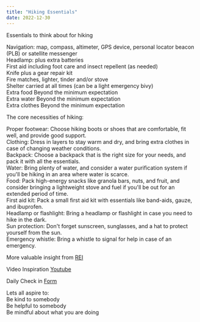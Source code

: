 ```yaml
---
title: "Hiking Essentials"
date: 2022-12-30
---  
```


Essentials to think about for hiking  

Navigation: map, compass, altimeter, GPS device, personal locator beacon (PLB) or satellite messenger  
Headlamp: plus extra batteries  
First aid including foot care and insect repellent (as needed)  
Knife plus a gear repair kit  
Fire matches, lighter, tinder and/or stove  
Shelter carried at all times (can be a light emergency bivy)  
Extra food Beyond the minimum expectation  
Extra water Beyond the minimum expectation  
Extra clothes Beyond the minimum expectation  
  
The core necessities of hiking:  

Proper footwear: Choose hiking boots or shoes that are comfortable, fit well, and provide good support.  
Clothing: Dress in layers to stay warm and dry, and bring extra clothes in case of changing weather conditions.  
Backpack: Choose a backpack that is the right size for your needs, and pack it with all the essentials.  
Water: Bring plenty of water, and consider a water purification system if you'll be hiking in an area where water is scarce.  
Food: Pack high-energy snacks like granola bars, nuts, and fruit, and consider bringing a lightweight stove and fuel if you'll be out for an extended period of time.  
First aid kit: Pack a small first aid kit with essentials like band-aids, gauze, and ibuprofen.  
Headlamp or flashlight: Bring a headlamp or flashlight in case you need to hike in the dark.  
Sun protection: Don't forget sunscreen, sunglasses, and a hat to protect yourself from the sun.  
Emergency whistle: Bring a whistle to signal for help in case of an emergency.  

More valuable insight from [REI](https://www.rei.com/learn/expert-advice/ten-essentials.html)


Video Inspiration [Youtube]([https://www.youtube.com/watch?v=Nj-hdQMa3uA](https://www.ted.com/talks/robert_bruce_if_you_need_ideas_take_a_hike))  


Daily Check in [Form](https://forms.gle/BRA4EH2sMoZdLPgE8)  

Lets all aspire to:  
Be kind to somebody  
Be helpful to somebody  
Be mindful about what you are doing

